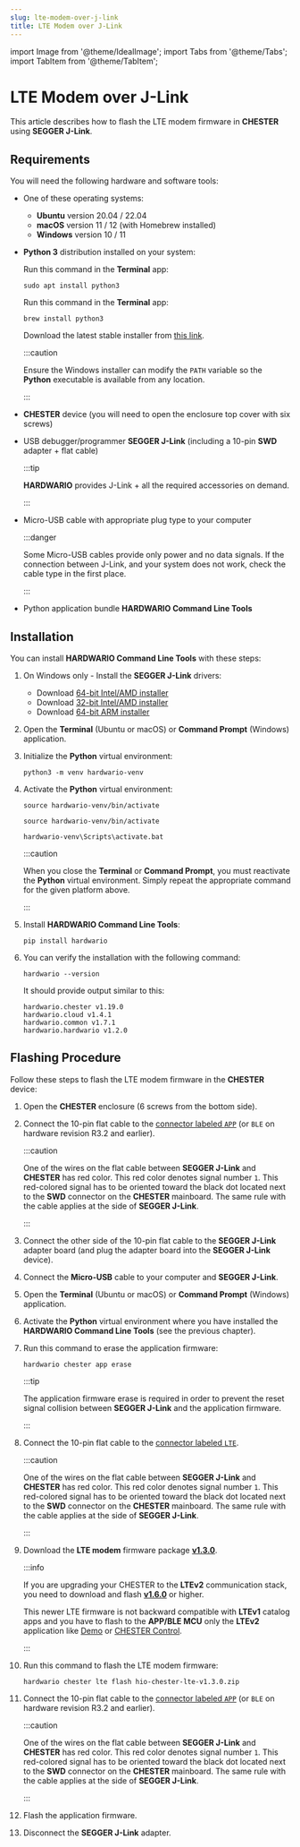 ```yaml
---
slug: lte-modem-over-j-link
title: LTE Modem over J-Link
---
```

import Image from '@theme/IdealImage';
import Tabs from '@theme/Tabs';
import TabItem from '@theme/TabItem';

# LTE Modem over J-Link

This article describes how to flash the LTE modem firmware in **CHESTER** using **SEGGER J-Link**.

## Requirements

You will need the following hardware and software tools:

* One of these operating systems:

  * **Ubuntu** version 20.04 / 22.04
  * **macOS** version 11 / 12 (with Homebrew installed)
  * **Windows** version 10 / 11

* **Python 3** distribution installed on your system:

  <Tabs groupId="operating-system">

  <TabItem value="ubuntu" label="Ubuntu" default>

  Run this command in the **Terminal** app:

  ```
  sudo apt install python3
  ```

  </TabItem>

  <TabItem value="macos" label="macOS">

  Run this command in the **Terminal** app:

  ```
  brew install python3
  ```

  </TabItem>

  <TabItem value="windows" label="Windows">

  Download the latest stable installer from [this link](https://www.python.org/downloads/windows/).

  :::caution

  Ensure the Windows installer can modify the `PATH` variable so the **Python** executable is available from any location.

  :::

  </TabItem>

  </Tabs>

* **CHESTER** device (you will need to open the enclosure top cover with six screws)

* USB debugger/programmer **SEGGER J-Link** (including a 10-pin **SWD** adapter + flat cable)

  :::tip

  **HARDWARIO** provides J-Link + all the required accessories on demand.

  :::

* Micro-USB cable with appropriate plug type to your computer

  :::danger

  Some Micro-USB cables provide only power and no data signals. If the connection between J-Link, and your system does not work, check the cable type in the first place.

  :::

* Python application bundle **HARDWARIO Command Line Tools**

## Installation

You can install **HARDWARIO Command Line Tools** with these steps:

1. On Windows only - Install the **SEGGER J-Link** drivers:

   * Download [64-bit Intel/AMD installer](https://www.segger.com/downloads/jlink/JLink_Windows_x86_64.exe)
   * Download [32-bit Intel/AMD installer](https://www.segger.com/downloads/jlink/JLink_Windows.exe)
   * Download [64-bit ARM installer](https://www.segger.com/downloads/jlink/JLink_Windows_arm64.exe)

1. Open the **Terminal** (Ubuntu or macOS) or **Command Prompt** (Windows) application.

1. Initialize the **Python** virtual environment:

   ```
   python3 -m venv hardwario-venv
   ```

1. Activate the **Python** virtual environment:

   <Tabs groupId="operating-system">

   <TabItem value="ubuntu" label="Ubuntu" default>

   ```
   source hardwario-venv/bin/activate
   ```

   </TabItem>

   <TabItem value="macos" label="macOS">

   ```
   source hardwario-venv/bin/activate
   ```

   </TabItem>

   <TabItem value="windows" label="Windows">

   ```
   hardwario-venv\Scripts\activate.bat
   ```

   </TabItem>

   </Tabs>

   :::caution

   When you close the **Terminal** or **Command Prompt**, you must reactivate the **Python** virtual environment. Simply repeat the appropriate command for the given platform above.

   :::

1. Install **HARDWARIO Command Line Tools**:

   ```
   pip install hardwario
   ```

1. You can verify the installation with the following command:

   ```
   hardwario --version
   ```

   It should provide output similar to this:

   ```
   hardwario.chester v1.19.0
   hardwario.cloud v1.4.1
   hardwario.common v1.7.1
   hardwario.hardwario v1.2.0
   ```

## Flashing Procedure

Follow these steps to flash the LTE modem firmware in the **CHESTER** device:

1. Open the **CHESTER** enclosure (6 screws from the bottom side).

1. Connect the 10-pin flat cable to the [connector labeled `APP`](../developer-tools/segger-j-link.md#segger-j-link-to-app-port-connection) (or `BLE` on hardware revision R3.2 and earlier).

   :::caution

   One of the wires on the flat cable between **SEGGER J-Link** and **CHESTER** has red color. This red color denotes signal number `1`. This red-colored signal has to be oriented toward the black dot located next to the **SWD** connector on the **CHESTER** mainboard. The same rule with the cable applies at the side of **SEGGER J-Link**.

   :::

1. Connect the other side of the 10-pin flat cable to the **SEGGER J-Link** adapter board (and plug the adapter board into the **SEGGER J-Link** device).

1. Connect the **Micro-USB** cable to your computer and **SEGGER J-Link**.

1. Open the **Terminal** (Ubuntu or macOS) or **Command Prompt** (Windows) application.

1. Activate the **Python** virtual environment where you have installed the **HARDWARIO Command Line Tools** (see the previous chapter).

1. Run this command to erase the application firmware:

   ```
   hardwario chester app erase
   ```

   :::tip

   The application firmware erase is required in order to prevent the reset signal collision between **SEGGER J-Link** and the application firmware.

   :::

1. Connect the 10-pin flat cable to the [connector labeled `LTE`](../developer-tools/segger-j-link.md#segger-j-link-to-lte-port-connection).

   :::caution

   One of the wires on the flat cable between **SEGGER J-Link** and **CHESTER** has red color. This red color denotes signal number `1`. This red-colored signal has to be oriented toward the black dot located next to the **SWD** connector on the **CHESTER** mainboard. The same rule with the cable applies at the side of **SEGGER J-Link**.

   :::

1. Download the **LTE modem** firmware package [**v1.3.0**](pathname:///download/hio-chester-lte-v1.3.0.zip).

   :::info

   If you are upgrading your CHESTER to the **LTEv2** communication stack, you need to download and flash [**v1.6.0**](pathname:///download/hio-chester-lte-v1.6.0.zip) or higher.

   This newer LTE firmware is not backward compatible with **LTEv1** catalog apps and you have to flash to the **APP/BLE MCU** only the **LTEv2** application like [Demo](../firmware-sdk/how-to-lte-v2.md#demo) or [CHESTER Control](../firmware-sdk/how-to-lte-v2.md#chester-control).

   :::

1. Run this command to flash the LTE modem firmware:

   ```
   hardwario chester lte flash hio-chester-lte-v1.3.0.zip
   ```

1. Connect the 10-pin flat cable to the [connector labeled `APP`](../developer-tools/segger-j-link.md#segger-j-link-to-app-port-connection) (or `BLE` on hardware revision R3.2 and earlier).

   :::caution

   One of the wires on the flat cable between **SEGGER J-Link** and **CHESTER** has red color. This red color denotes signal number `1`. This red-colored signal has to be oriented toward the black dot located next to the **SWD** connector on the **CHESTER** mainboard. The same rule with the cable applies at the side of **SEGGER J-Link**.

   :::

1. Flash the application firmware.

1. Disconnect the **SEGGER J-Link** adapter.

